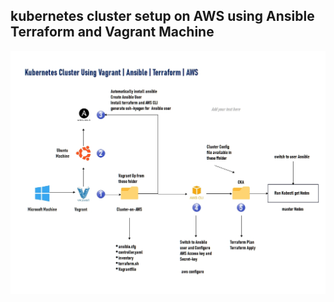 ## kubernetes cluster setup on AWS using Ansible Terraform and Vagrant Machine ##

![image](../images/kubernetes%20cluster.jpg)